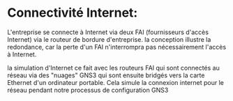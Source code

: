 # Connectivité Internet: 

L'entreprise se connecte à Internet via deux FAI (fournisseurs d'accès Internet) via le routeur de bordure d'entreprise.
la conception illustre la redondance, car la perte d'un FAI n'interrompra pas nécessairement l'accès à Internet.

la simulation d'Internet  ce fait avec les routeurs FAI qui sont connectés au réseau via des "nuages" GNS3 qui sont ensuite bridgés vers la carte Ethernet d'un ordinateur portable. Cela simule la connexion internet pour le réseau pendant notre processus de configuration GNS3

